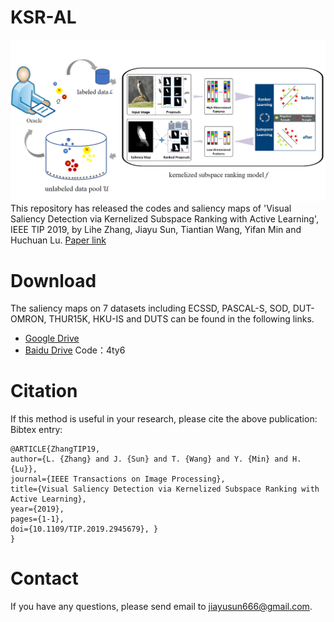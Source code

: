 ﻿# KSR-AL
![KSR-AL](resources/ksral.png)</br>
This repository has released the codes and saliency maps of 'Visual Saliency Detection via Kernelized Subspace Ranking with Active Learning', IEEE TIP 2019,
by Lihe Zhang, Jiayu Sun, Tiantian Wang, Yifan Min and Huchuan Lu.
[Paper link](https://drive.google.com/file/d/)

# Download
The saliency maps on 7 datasets including ECSSD, PASCAL-S, SOD, DUT-OMRON, THUR15K, HKU-IS and DUTS can be found in the following links.
- [Google Drive](https://drive.google.com/file/d/)
- [Baidu Drive](https://pan.baidu.com/s/1k7dTiUPMptmIgPVgSP3LUQ) Code：4ty6

# Citation
If this method is useful in your research, please cite the above publication: Bibtex entry:
```
@ARTICLE{ZhangTIP19, 
author={L. {Zhang} and J. {Sun} and T. {Wang} and Y. {Min} and H. {Lu}},
journal={IEEE Transactions on Image Processing}, 
title={Visual Saliency Detection via Kernelized Subspace Ranking with Active Learning}, 
year={2019}, 
pages={1-1}, 
doi={10.1109/TIP.2019.2945679}, }
}  
```

# Contact

If you have any questions, please send email to jiayusun666@gmail.com.
